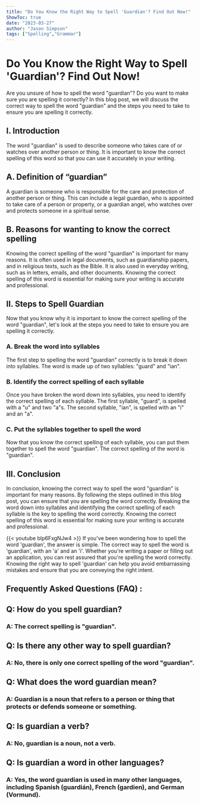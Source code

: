 ```yaml
---
title: "Do You Know the Right Way to Spell 'Guardian'? Find Out Now!"
ShowToc: true 
date: "2023-03-27"
author: "Jason Simpson" 
tags: ["Spelling","Grammar"]
---
```

# Do You Know the Right Way to Spell 'Guardian'? Find Out Now!

Are you unsure of how to spell the word "guardian"? Do you want to make sure you are spelling it correctly? In this blog post, we will discuss the correct way to spell the word "guardian" and the steps you need to take to ensure you are spelling it correctly.

## I. Introduction

The word "guardian" is used to describe someone who takes care of or watches over another person or thing. It is important to know the correct spelling of this word so that you can use it accurately in your writing.

## A. Definition of “guardian”

A guardian is someone who is responsible for the care and protection of another person or thing. This can include a legal guardian, who is appointed to take care of a person or property, or a guardian angel, who watches over and protects someone in a spiritual sense.

## B. Reasons for wanting to know the correct spelling

Knowing the correct spelling of the word "guardian" is important for many reasons. It is often used in legal documents, such as guardianship papers, and in religious texts, such as the Bible. It is also used in everyday writing, such as in letters, emails, and other documents. Knowing the correct spelling of this word is essential for making sure your writing is accurate and professional.

## II. Steps to Spell Guardian

Now that you know why it is important to know the correct spelling of the word "guardian", let's look at the steps you need to take to ensure you are spelling it correctly.

### A. Break the word into syllables

The first step to spelling the word "guardian" correctly is to break it down into syllables. The word is made up of two syllables: "guard" and "ian".

### B. Identify the correct spelling of each syllable

Once you have broken the word down into syllables, you need to identify the correct spelling of each syllable. The first syllable, "guard", is spelled with a "u" and two "a"s. The second syllable, "ian", is spelled with an "i" and an "a".

### C. Put the syllables together to spell the word

Now that you know the correct spelling of each syllable, you can put them together to spell the word "guardian". The correct spelling of the word is "guardian".

## III. Conclusion

In conclusion, knowing the correct way to spell the word "guardian" is important for many reasons. By following the steps outlined in this blog post, you can ensure that you are spelling the word correctly. Breaking the word down into syllables and identifying the correct spelling of each syllable is the key to spelling the word correctly. Knowing the correct spelling of this word is essential for making sure your writing is accurate and professional.

{{< youtube blp6FxgNJw4 >}} 
If you've been wondering how to spell the word 'guardian', the answer is simple. The correct way to spell the word is 'guardian', with an 'a' and an 'i'. Whether you're writing a paper or filling out an application, you can rest assured that you're spelling the word correctly. Knowing the right way to spell 'guardian' can help you avoid embarrassing mistakes and ensure that you are conveying the right intent.

## Frequently Asked Questions (FAQ) :
<h2>Q: How do you spell guardian?</h2>

<h3>A: The correct spelling is "guardian".</h3>

<h2>Q: Is there any other way to spell guardian?</h2>

<h3>A: No, there is only one correct spelling of the word "guardian".</h3>

<h2>Q: What does the word guardian mean?</h2>

<h3>A: Guardian is a noun that refers to a person or thing that protects or defends someone or something.</h3>

<h2>Q: Is guardian a verb?</h2>

<h3>A: No, guardian is a noun, not a verb.</h3>

<h2>Q: Is guardian a word in other languages?</h2>

<h3>A: Yes, the word guardian is used in many other languages, including Spanish (guardián), French (gardien), and German (Vormund).</h3>





